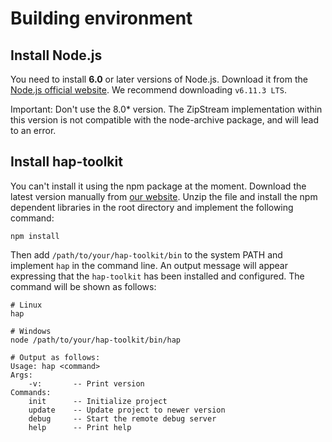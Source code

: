 # Building environment

## Install Node.js

You need to install **6.0** or later versions of Node.js. Download it from the [Node.js official website](https://nodejs.org/en/). We recommend downloading `v6.11.3 LTS`.

Important: Don't use the 8.0* version. The ZipStream implementation within this version is not compatible with the node-archive package, and will lead to an error.

## Install hap-toolkit

You can't install it using the npm package at the moment. Download the latest version manually from [our website](http://dev.hybrid.xiaomi.com/tools/). Unzip the file and install the npm dependent libraries in the root directory and implement the following command:

```
npm install
```

Then add `/path/to/your/hap-toolkit/bin` to the system PATH and implement `hap` in the command line. An output message will appear expressing that the `hap-toolkit` has been installed and configured. The command will be shown as follows:

```
# Linux
hap

# Windows
node /path/to/your/hap-toolkit/bin/hap

# Output as follows:
Usage: hap <command>
Args:
    -v:       -- Print version
Commands:
    init      -- Initialize project
    update    -- Update project to newer version
    debug     -- Start the remote debug server
    help      -- Print help
```

